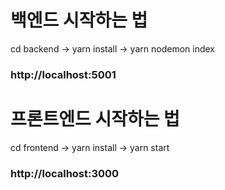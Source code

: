 # 백엔드 시작하는 법

cd backend -> yarn install -> yarn nodemon index

### http://localhost:5001

# 프론트엔드 시작하는 법

cd frontend -> yarn install -> yarn start

### http://localhost:3000
